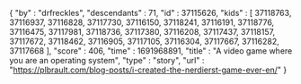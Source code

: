 {
  "by" : "drfreckles",
  "descendants" : 71,
  "id" : 37115626,
  "kids" : [ 37118763, 37116937, 37116828, 37117730, 37116150, 37118241, 37116191, 37118776, 37116475, 37117981, 37118736, 37117380, 37116208, 37117437, 37118157, 37117672, 37118462, 37116905, 37117105, 37116304, 37117667, 37116282, 37117668 ],
  "score" : 406,
  "time" : 1691968891,
  "title" : "A video game where you are an operating system",
  "type" : "story",
  "url" : "https://plbrault.com/blog-posts/i-created-the-nerdierst-game-ever-en/"
}
